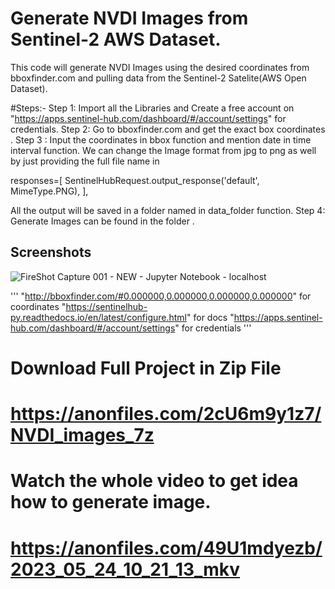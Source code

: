 # Generate NVDI Images from Sentinel-2 AWS Dataset.


This code will generate NVDI Images using the desired coordinates from bboxfinder.com and pulling data from the Sentinel-2 Satelite(AWS Open Dataset).

#Steps:-
Step 1:
Import all the Libraries and Create a free account on "https://apps.sentinel-hub.com/dashboard/#/account/settings" for credentials.
Step 2:
Go to bboxfinder.com and get the exact box coordinates .
Step 3 :
Input the coordinates in bbox function and mention date in time interval function.
We can change the Image format from jpg to png as well by just providing the full file name in 

responses=[
        SentinelHubRequest.output_response('default', MimeType.PNG),
    ],

All the output will be saved in a folder named in data_folder function.
Step 4:
Generate Images can be found in the folder .


## Screenshots

![FireShot Capture 001 - NEW - Jupyter Notebook - localhost](https://github.com/u11kumar/NVDI-Images/assets/47977758/cc91820c-5368-49f2-8ad9-ed2251246fc5)



'''
"http://bboxfinder.com/#0.000000,0.000000,0.000000,0.000000" for coordinates
"https://sentinelhub-py.readthedocs.io/en/latest/configure.html" for docs
"https://apps.sentinel-hub.com/dashboard/#/account/settings" for credentials
'''


# Download Full Project in Zip File
# https://anonfiles.com/2cU6m9y1z7/NVDI_images_7z

# Watch the whole video to get idea how to generate image.
# https://anonfiles.com/49U1mdyezb/2023_05_24_10_21_13_mkv
